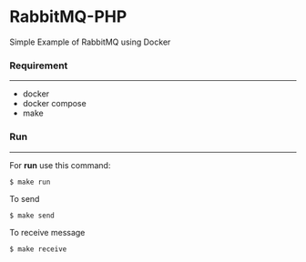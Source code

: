 # RabbitMQ-PHP
Simple Example of RabbitMQ using Docker

### Requirement

---

- docker
- docker compose
- make

### Run

---

   For **run** use this command:

    $ make run


   To send
  
    $ make send
  
   To receive message
  
    $ make receive
    
